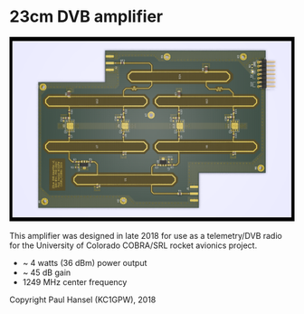 # 23cm DVB amplifier

![23cm DVB amplifier](gva-pha202amp.png "Amplifier image")

This amplifier was designed in late 2018 for use as a telemetry/DVB radio for the University of Colorado COBRA/SRL rocket avionics project.

- ~ 4 watts (36 dBm) power output
- ~ 45 dB gain
- 1249 MHz center frequency

Copyright Paul Hansel (KC1GPW), 2018
